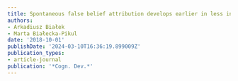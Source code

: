 ```yaml
---
title: Spontaneous false belief attribution develops earlier in less inhibited children
authors:
- Arkadiusz Białek
- Marta Białecka-Pikul
date: '2018-10-01'
publishDate: '2024-03-10T16:36:19.899009Z'
publication_types:
- article-journal
publication: '*Cogn. Dev.*'
---
```

